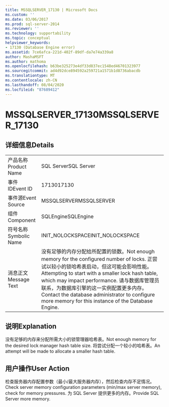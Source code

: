 ```yaml
---
title: MSSQLSERVER_17130 | Microsoft Docs
ms.custom: ''
ms.date: 03/06/2017
ms.prod: sql-server-2014
ms.reviewer: ''
ms.technology: supportability
ms.topic: conceptual
helpviewer_keywords:
- 17130 (Database Engine error)
ms.assetid: 7ce6afca-221d-402f-89df-da7e74a339a8
author: MashaMSFT
ms.author: mathoma
ms.openlocfilehash: b63be325273e4df33d837ec1548ed46701323977
ms.sourcegitcommit: ad4d92dce894592a259721a1571b1d8736abacdb
ms.translationtype: MT
ms.contentlocale: zh-CN
ms.lasthandoff: 08/04/2020
ms.locfileid: "87689412"
---
```

# <a name="mssqlserver_17130"></a><span data-ttu-id="de1b8-102">MSSQLSERVER_17130</span><span class="sxs-lookup"><span data-stu-id="de1b8-102">MSSQLSERVER_17130</span></span>
    
## <a name="details"></a><span data-ttu-id="de1b8-103">详细信息</span><span class="sxs-lookup"><span data-stu-id="de1b8-103">Details</span></span>  
  
|||  
|-|-|  
|<span data-ttu-id="de1b8-104">产品名称</span><span class="sxs-lookup"><span data-stu-id="de1b8-104">Product Name</span></span>|<span data-ttu-id="de1b8-105">SQL Server</span><span class="sxs-lookup"><span data-stu-id="de1b8-105">SQL Server</span></span>|  
|<span data-ttu-id="de1b8-106">事件 ID</span><span class="sxs-lookup"><span data-stu-id="de1b8-106">Event ID</span></span>|<span data-ttu-id="de1b8-107">17130</span><span class="sxs-lookup"><span data-stu-id="de1b8-107">17130</span></span>|  
|<span data-ttu-id="de1b8-108">事件源</span><span class="sxs-lookup"><span data-stu-id="de1b8-108">Event Source</span></span>|<span data-ttu-id="de1b8-109">MSSQLSERVER</span><span class="sxs-lookup"><span data-stu-id="de1b8-109">MSSQLSERVER</span></span>|  
|<span data-ttu-id="de1b8-110">组件</span><span class="sxs-lookup"><span data-stu-id="de1b8-110">Component</span></span>|<span data-ttu-id="de1b8-111">SQLEngine</span><span class="sxs-lookup"><span data-stu-id="de1b8-111">SQLEngine</span></span>|  
|<span data-ttu-id="de1b8-112">符号名称</span><span class="sxs-lookup"><span data-stu-id="de1b8-112">Symbolic Name</span></span>|<span data-ttu-id="de1b8-113">INIT_NOLOCKSPACE</span><span class="sxs-lookup"><span data-stu-id="de1b8-113">INIT_NOLOCKSPACE</span></span>|  
|<span data-ttu-id="de1b8-114">消息正文</span><span class="sxs-lookup"><span data-stu-id="de1b8-114">Message Text</span></span>|<span data-ttu-id="de1b8-115">没有足够的内存分配给所配置的锁数。</span><span class="sxs-lookup"><span data-stu-id="de1b8-115">Not enough memory for the configured number of locks.</span></span> <span data-ttu-id="de1b8-116">正尝试以较小的锁哈希表启动，但这可能会影响性能。</span><span class="sxs-lookup"><span data-stu-id="de1b8-116">Attempting to start with a smaller lock hash table, which may impact performance.</span></span> <span data-ttu-id="de1b8-117">请与数据库管理员联系，为数据库引擎的这一实例配置更多内存。</span><span class="sxs-lookup"><span data-stu-id="de1b8-117">Contact the database administrator to configure more memory for this instance of the Database Engine.</span></span>|  
  
## <a name="explanation"></a><span data-ttu-id="de1b8-118">说明</span><span class="sxs-lookup"><span data-stu-id="de1b8-118">Explanation</span></span>  
 <span data-ttu-id="de1b8-119">没有足够的内存来分配所需大小的锁管理器哈希表。</span><span class="sxs-lookup"><span data-stu-id="de1b8-119">Not enough memory for the desired lock manager hash table size.</span></span>  <span data-ttu-id="de1b8-120">将尝试分配一个较小的哈希表。</span><span class="sxs-lookup"><span data-stu-id="de1b8-120">An attempt will be made to allocate a smaller hash table.</span></span>  
  
## <a name="user-action"></a><span data-ttu-id="de1b8-121">用户操作</span><span class="sxs-lookup"><span data-stu-id="de1b8-121">User Action</span></span>  
 <span data-ttu-id="de1b8-122">检查服务器内存配置参数（最小/最大服务器内存），然后检查内存不足情况。</span><span class="sxs-lookup"><span data-stu-id="de1b8-122">Check server memory configuration parameters (min/max server memory), check for memory pressures.</span></span> <span data-ttu-id="de1b8-123">为 SQL Server 提供更多的内存。</span><span class="sxs-lookup"><span data-stu-id="de1b8-123">Provide SQL Server more memory.</span></span>  
  
  
